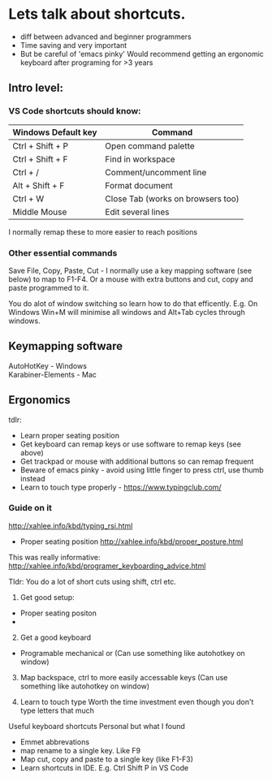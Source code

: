 # Lets talk about shortcuts.

- diff between advanced and beginner programmers
- Time saving and very important
- But be careful of 'emacs pinky' Would recommend getting an ergonomic keyboard after programing for >3 years


## Intro level:
### VS Code shortcuts should know:

Windows Default key | Command
------------ | -------------
Ctrl + Shift + P | Open command palette
Ctrl + Shift + F | Find in workspace
Ctrl + / | Comment/uncomment line
Alt + Shift + F | Format document
Ctrl + W | Close Tab (works on browsers too)
Middle Mouse | Edit several lines


I normally remap these to more easier to reach positions

### Other essential commands
Save File, Copy, Paste, Cut - I normally use a key mapping software (see below) to map to F1-F4. Or a mouse with extra buttons and cut, copy and paste programmed to it.

You do alot of window switching so learn how to do that efficently. E.g. On Windows Win+M will minimise all windows and Alt+Tab cycles through windows.

## Keymapping software
AutoHotKey - Windows  
Karabiner-Elements - Mac

## Ergonomics
tdlr:
- Learn proper seating position
- Get keyboard can remap keys or use software to remap keys (see above)
- Get trackpad or mouse with additional buttons so can remap frequent 
- Beware of emacs pinky - avoid using little finger to press ctrl, use thumb instead
- Learn to touch type properly - https://www.typingclub.com/

### Guide on it
http://xahlee.info/kbd/typing_rsi.html
- Proper seating position
http://xahlee.info/kbd/proper_posture.html


This was really informative: http://xahlee.info/kbd/programer_keyboarding_advice.html


Tldr: You do a lot of short cuts using shift, ctrl etc.

1. Get good setup: 
- Proper seating positon
- 

2. Get a good keyboard
- Programable mechanical
or (Can use something like autohotkey on window)

3. Map backspace, ctrl to more easily accessable keys
(Can use something like autohotkey on window)

4. Learn to touch type
Worth the time investment even though you don't type letters that much

Useful keyboard shortcuts
Personal but what I found 

- Emmet abbrevations
- map rename to a single key. Like F9
- Map cut, copy and paste to a single key (like F1-F3)
- Learn shortcuts in IDE. E.g. Ctrl Shift P in VS Code
